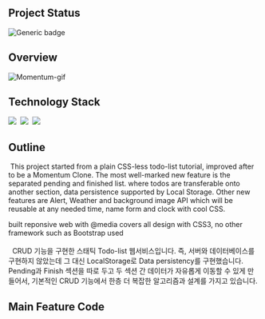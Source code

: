 ## Project Status
![Generic badge](https://img.shields.io/badge/build-passing-green.svg)

## Overview
![Momentum-gif](https://user-images.githubusercontent.com/58083434/126057509-6426d913-ca34-4ba5-9e86-811d2b76c9f3.gif)


## Technology Stack
<img src="https://img.shields.io/badge/HTML5-E34F26?style=flat-square&logo=HTML5&logoColor=white"/></a>&nbsp;
<img src="https://img.shields.io/badge/CSS3-1572B6?style=flat-square&logo=CSS3&logoColor=white"/></a>&nbsp;
<img src="https://img.shields.io/badge/Javascript-F7DF1E?style=flat-square&logo=JavaScript&logoColor=white"/></a>

## Outline
&nbsp;This project started from a plain CSS-less todo-list tutorial, improved after to be a Momentum Clone. The most well-marked new feature is the separated pending and finished list. where todos are transferable onto another section, data persistence supported by Local Storage. Other new features are Alert, Weather and background image API which will be reusable at any needed time, name form and clock with cool CSS.

built reponsive web with @media
covers all design with CSS3, no other framework such as Bootstrap used
<br/><br/>
&nbsp; 
CRUD 기능을 구현한 스태틱 Todo-list 웹서비스입니다. 즉, 서버와 데이터베이스를 구현하지 않았는데 그 대신 LocalStorage로 Data persistency를 구현했습니다. Pending과 Finish 섹션을 따로 두고 두 섹션 간 데이터가 자유롭게 이동할 수 있게 만들어서, 기본적인 CRUD 기능에서 한층 더 복잡한 알고리즘과 설계를 가지고 있습니다.


## Main Feature Code

